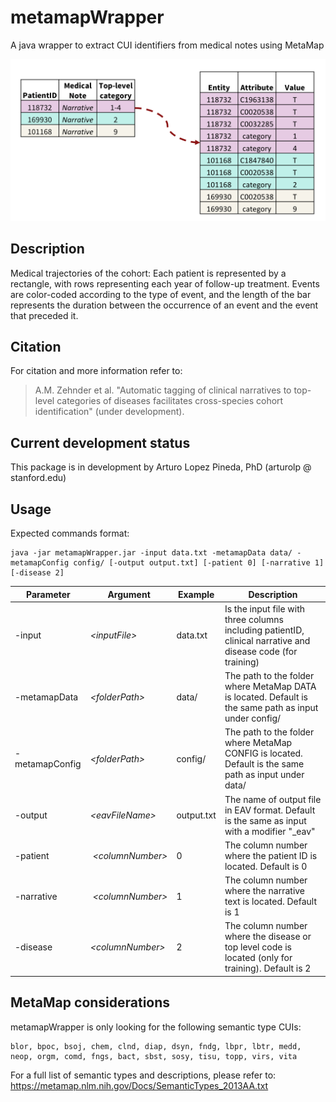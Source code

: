# metamapWrapper

A java wrapper to extract CUI identifiers from medical notes using MetaMap

![GitHub Logo](/MMWrapper.png)

## Description
Medical trajectories of the cohort: Each patient is represented by a rectangle, with rows representing each year of follow-up treatment. Events are color-coded according to the type of event, and the length of the bar represents the duration between the occurrence of an event and the event that preceded it.

## Citation
For citation and more information refer to:

>A.M. Zehnder et al. "Automatic tagging of clinical narratives to top-level categories of diseases facilitates cross-species cohort identification" (under development).


## Current development status
This package is in development by Arturo Lopez Pineda, PhD (arturolp @ stanford.edu)


## Usage

Expected commands format: 
```
java -jar metamapWrapper.jar -input data.txt -metamapData data/ -metamapConfig config/ [-output output.txt] [-patient 0] [-narrative 1] [-disease 2]
```

|Parameter|Argument|Example|Description|
|-------------|-------------|-------------|-------------|
| -input | *\<inputFile>* | data.txt | Is the input file with three columns including patientID, clinical narrative and disease code (for training)|
| -metamapData | *\<folderPath>* | data/ | The path to the folder where MetaMap DATA is located. Default is the same path as input under config/ |
| -metamapConfig | *\<folderPath>* | config/ | The path to the folder where MetaMap CONFIG is located. Default is the same path as input under data/ |
| -output | *\<eavFileName>* | output.txt | The name of output file in EAV format. Default is the same as input with a modifier "_eav" |
| -patient | *\<columnNumber>* | 0 | The column number where the patient ID is located. Default is 0|
| -narrative | *\<columnNumber>* | 1 | The column number where the narrative text is located. Default is 1 |
| -disease | *\<columnNumber>* | 2 | The column number where the disease or top level code is located (only for training). Default is 2 |

## MetaMap considerations
metamapWrapper is only looking for the following semantic type CUIs: 
```
blor, bpoc, bsoj, chem, clnd, diap, dsyn, fndg, lbpr, lbtr, medd, neop,	orgm, comd, fngs, bact, sbst, sosy, tisu, topp, virs, vita
```

For a full list of semantic types and descriptions, please refer to:
https://metamap.nlm.nih.gov/Docs/SemanticTypes_2013AA.txt
